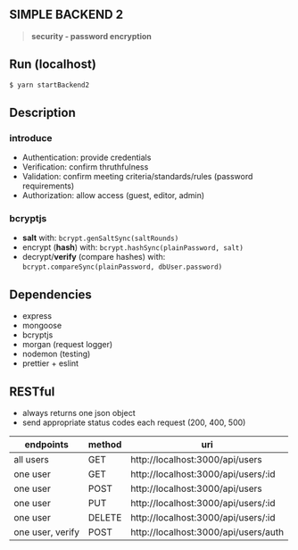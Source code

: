 ## SIMPLE BACKEND 2

> **security - password encryption**

## Run (localhost)

```bash
$ yarn startBackend2
```

## Description

### introduce

- Authentication: provide credentials
- Verification: confirm thruthfulness
- Validation: confirm meeting criteria/standards/rules (password requirements)
- Authorization: allow access (guest, editor, admin)

### bcryptjs

- **salt** with: `bcrypt.genSaltSync(saltRounds)`
- encrypt (**hash**) with: `bcrypt.hashSync(plainPassword, salt)`
- decrypt/**verify** (compare hashes) with: `bcrypt.compareSync(plainPassword, dbUser.password)`

## Dependencies

- express
- mongoose
- bcryptjs
- morgan (request logger)
- nodemon (testing)
- prettier + eslint

## RESTful

- always returns one json object
- send appropriate status codes each request (200, 400, 500)

| endpoints        | method | uri                                  |
| ---------------- | ------ | ------------------------------------ |
| all users        | GET    | http://localhost:3000/api/users      |
| one user         | GET    | http://localhost:3000/api/users/:id  |
| one user         | POST   | http://localhost:3000/api/users      |
| one user         | PUT    | http://localhost:3000/api/users/:id  |
| one user         | DELETE | http://localhost:3000/api/users/:id  |
| one user, verify | POST   | http://localhost:3000/api/users/auth |

